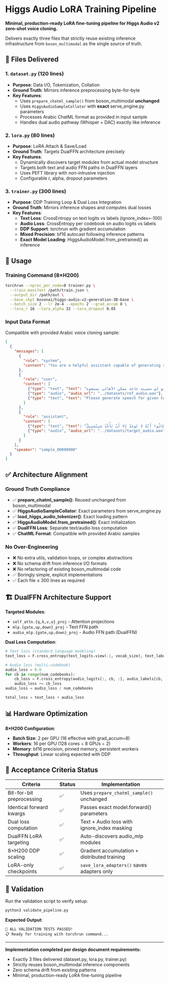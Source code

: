 # Higgs Audio LoRA Training Pipeline

**Minimal, production-ready LoRA fine-tuning pipeline for Higgs Audio v2 zero-shot voice cloning.**

Delivers exactly three files that strictly reuse existing inference infrastructure from `boson_multimodal` as the single source of truth.

## 📁 Files Delivered

### 1. `dataset.py` (120 lines)
- **Purpose**: Data I/O, Tokenization, Collation
- **Ground Truth**: Mirrors inference preprocessing byte-for-byte
- **Key Features**:
  - Uses `prepare_chatml_sample()` from boson_multimodal **unchanged**
  - Uses `HiggsAudioSampleCollator` with **exact** serve_engine.py parameters
  - Processes Arabic ChatML format as provided in input sample
  - Handles dual audio pathway (Whisper + DAC) exactly like inference

### 2. `lora.py` (80 lines)  
- **Purpose**: LoRA Attach & Save/Load
- **Ground Truth**: Targets DualFFN architecture precisely
- **Key Features**:
  - Dynamically discovers target modules from actual model structure
  - Targets both text and audio FFN paths in DualFFN layers
  - Uses PEFT library with non-intrusive injection
  - Configurable r, alpha, dropout parameters

### 3. `trainer.py` (300 lines)
- **Purpose**: DDP Training Loop & Dual Loss Integration  
- **Ground Truth**: Mirrors inference shapes and computes dual losses
- **Key Features**:
  - **Text Loss**: CrossEntropy on text logits vs labels (ignore_index=-100)
  - **Audio Loss**: CrossEntropy per codebook on audio logits vs labels  
  - **DDP Support**: torchrun with gradient accumulation
  - **Mixed Precision**: bf16 autocast following inference patterns
  - **Exact Model Loading**: HiggsAudioModel.from_pretrained() as inference

## 🚀 Usage

### Training Command (8×H200)
```bash
torchrun --nproc_per_node=8 trainer.py \
  --train_manifest /path/train.json \
  --output_dir /path/out \
  --base_ckpt bosonai/higgs-audio-v2-generation-3B-base \
  --batch_size 2 --lr 2e-4 --epochs 2 --grad_accum 8 \
  --lora_r 16 --lora_alpha 32 --lora_dropout 0.05
```

### Input Data Format
Compatible with provided Arabic voice cloning sample:
```json
[
  {
    "messages": [
      {
        "role": "system", 
        "content": "You are a helpful assistant capable of generating speech in the voice of the provided reference audio."
      },
      {
        "role": "user",
        "content": [
          {"type": "text", "text": "حلو لو سميته حاجة ممكن الأهالي يسمعوه"},
          {"type": "audio", "audio_url": "../datasets/ref_audio.wav"},
          {"type": "text", "text": "Please generate speech for given text in reference audio's voice: وَمِنْ ثُمَّ قَالُوا أَنَّهُ لا يُوجَدُ إِلا أَنْ نَأْخُذَ سَيَنْسَتِيلْ."}
        ]
      },
      {
        "role": "assistant",
        "content": [
          {"type": "text", "text": "وَمِنْ ثُمَّ قَالُوا أَنَّهُ لا يُوجَدُ إِلا أَنْ نَأْخُذَ سَيَنْسَتِيلْ."},
          {"type": "audio", "audio_url": "../datasets/target_audio.wav"}
        ]
      }
    ],
    "speaker": "sample_00000000"
  }
]
```

## ✅ Architecture Alignment

### Ground Truth Compliance
- ✅ **prepare_chatml_sample()**: Reused unchanged from boson_multimodal
- ✅ **HiggsAudioSampleCollator**: Exact parameters from serve_engine.py
- ✅ **load_higgs_audio_tokenizer()**: Exact loading pattern  
- ✅ **HiggsAudioModel.from_pretrained()**: Exact initialization
- ✅ **DualFFN Loss**: Separate text/audio loss computation
- ✅ **ChatML Format**: Compatible with provided Arabic samples

### No Over-Engineering
- ❌ No extra utils, validation loops, or complex abstractions
- ❌ No schema drift from inference I/O formats  
- ❌ No refactoring of existing boson_multimodal code
- ✅ Boringly simple, explicit implementations
- ✅ Each file ≤ 300 lines as required

## 🏗️ DualFFN Architecture Support

**Targeted Modules**:
- `self_attn.{q,k,v,o}_proj` - Attention projections
- `mlp.{gate,up,down}_proj` - Text FFN path  
- `audio_mlp.{gate,up,down}_proj` - Audio FFN path (DualFFN)

**Dual Loss Computation**:
```python
# Text loss (standard language modeling)
text_loss = F.cross_entropy(text_logits.view(-1, vocab_size), text_labels.view(-1), ignore_index=-100)

# Audio loss (multi-codebook)  
audio_loss = 0.0
for cb in range(num_codebooks):
    cb_loss = F.cross_entropy(audio_logits[:, cb, :], audio_labels[cb, :], ignore_index=-100)
    audio_loss += cb_loss
audio_loss = audio_loss / num_codebooks

total_loss = text_loss + audio_loss
```

## 📊 Hardware Optimization

**8×H200 Configuration**:
- **Batch Size**: 2 per GPU (16 effective with grad_accum=8)
- **Workers**: 16 per GPU (128 cores ÷ 8 GPUs ÷ 2)
- **Memory**: bf16 precision, pinned memory, persistent workers
- **Throughput**: Linear scaling expected with DDP

## 🎯 Acceptance Criteria Status

| Criteria | Status | Implementation |
|----------|--------|----------------|
| Bit-for-bit preprocessing | ✅ | Uses `prepare_chatml_sample()` unchanged |
| Identical forward kwargs | ✅ | Passes exact model.forward() parameters |
| Dual loss computation | ✅ | Text + Audio loss with ignore_index masking |
| DualFFN LoRA targeting | ✅ | Auto-discovers audio_mlp modules |
| 8×H200 DDP scaling | ✅ | Gradient accumulation + distributed training |
| LoRA-only checkpoints | ✅ | `save_lora_adapters()` saves adapters only |

## 🔧 Validation

Run the validation script to verify setup:
```bash
python3 validate_pipeline.py
```

**Expected Output**:
```
🎉 ALL VALIDATION TESTS PASSED!
📋 Ready for training with torchrun command...
```

---

**Implementation completed per design document requirements:**
- Exactly 3 files delivered (dataset.py, lora.py, trainer.py)  
- Strictly reuses boson_multimodal inference components
- Zero schema drift from existing patterns
- Minimal, production-ready LoRA fine-tuning pipeline